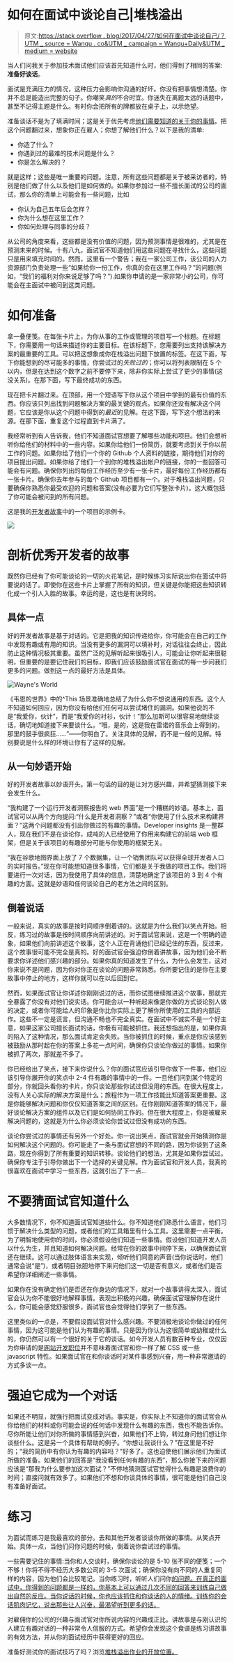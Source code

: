 # 如何在面试中谈论自己|堆栈溢出

> 原文:[https://stack overflow . blog/2017/04/27/如何在面试中谈论自己/？UTM _ source = Wanqu . co&UTM _ campaign = Wanqu+Daily&UTM _ medium = website](https://stackoverflow.blog/2017/04/27/how-to-talk-about-yourself-in-an-interview/?utm_source=wanqu.co&utm_campaign=Wanqu+Daily&utm_medium=website)

当人们问我关于参加技术面试他们应该首先知道什么时，他们得到了相同的答案:**准备好谈话**。

面试是充满压力的情况，这种压力会影响你沟通的好坏。你没有把事情想清楚。你并不总是能造出完整的句子。你嘲笑*真的*不合时宜。你迷失在离题太远的话题中，甚至不记得主题是什么。有时你会把所有的牌都放在桌子上，以示绝望。

准备谈话不是为了填满时间；这是关于优先考虑[他们需要知道的关于你的事情](https://www.fastcompany.com/40404120/three-habits-of-the-best-job-candidates-ive-ever-interviewed)。把这个问题翻过来，想象你正在雇人；你想了解他们什么？以下是我的清单:

*   你造了什么？
*   你遇到过的最难的技术问题是什么？
*   你是怎么解决的？

就是这样；这些是唯一重要的问题。注意，所有这些问题都是关于被采访者的，特别是他们做了什么以及他们是如何做的。如果你参加过一些不擅长面试的公司的面试，那么你的清单上可能会有一些问题，比如

*   你认为自己五年后会怎样？
*   你为什么想在这里工作？
*   你如何处理与同事的分歧？

从公司的角度来看，这些都是没有价值的问题，因为预测事情是很难的，尤其是在预测未来的时候。十有八九，面试官不知道他们用这些问题在寻找什么，这些问题只是用来填充时间的。然而，这里有一个警告；我在一家公司工作，该公司的人力资源部门负责处理一些“如果给你一份工作，你真的会在这里工作吗？”的问题(例如，“我们的福利对你来说足够了吗？”).如果你申请的是一家非常小的公司，你可能会在主面试中被问到这类问题。

# **如何准备**

拿一叠便笺。在每张卡片上，为你从事的工作或管理的项目写一个标题。在标题下，你需要用一句话来描述你的主要目标。在该标题下，您需要列出支持该解决方案的最重要的工具。可以把这想象成你在栈溢出问题下放置的标签。在这下面，写下你能想到的尽可能多的事情，你尝试过的*失败过的*；你可以将列表限制在 5 个以内，但是在达到这个数字之前不要停下来，除非你实际上尝试了更少的事情(这没关系)。在那下面，写下最终成功的东西。

现在把卡片翻过来。在顶部，用一个短语写下你从这个项目中学到的最有价值的东西。你应该只列出找到问题解决方案的最关键的观点。如果你还没有解决这个问题，它应该是你从这个问题中得到的*最近*的见解。在这下面，写下这个想法的来源。在那下面，重复这个过程直到卡片满了。

我经常听到有人告诉我，他们不知道面试官想要了解哪些功能和项目。他们会想听听你给他们的材料中的一些内容。如果你给他们一份简历，就要考虑到关于你以前工作的问题。如果你给了他们一个你的 Github 个人资料的链接，期待他们对你的项目提出问题。如果你给了他们一个到你的堆栈溢出帐户的链接，你的一些回答可能会有问题。确保你列出的每份工作经历至少有一张卡片，最好每份工作经历都有一张卡片。确保你去年参与的每个 Github 项目都有一个。对于堆栈溢出问题，只要确保你熟悉你最受欢迎的问题和答案(没有必要为它们写整张卡片)。这大概包括了你可能会被问到的所有问题。

这是我的[开发者故事](https://stackoverflow.blog/2016/10/11/bye-bye-bullets-the-stack-overflow-developer-story-is-the-new-technical-resume/)中的一个项目的示例卡。

![](../Images/3284937d0d8a0c1734263e7f6950a2d6.png)

# **剖析优秀开发者的故事**

既然你已经有了你可能谈论的一切的火花笔记，是时候练习实际说出你在面试中将要说的话了。即使你在这些卡片上掌握了所有的知识，但关键是你能把这些知识转化成一个引人入胜的故事。幸运的是，这也是有诀窍的。

## **具体一点**

好的开发者故事是基于对话的。它是把我的知识传递给你，你可能会在自己的工作中发现有趣或有用的知识。当没有更多的漏洞可以填补时，对话往往会终止，因此防止这种情况极其重要。虽然广泛的见解听起来很吸引人，可能会让你听起来很聪明，但重要的是要记住我们的目标，即我们应该鼓励面试官在面试的每一步问我们更多的问题。做到这一点的最好方法是具体。

![Wayne's World ](../Images/a4e1d2ee89e6ee47ce169a22d6d71f2e.png)

《韦恩的世界》中的^This 场景准确地总结了为什么你不想说通用的东西。这个人不知道如何回应，因为你没有给他们任何可以尝试堵住的漏洞。如果他说的不是“我爱你，伙计”，而是“我爱你的衬衫，伙计！”那么加斯可以很容易地继续谈话，确切地知道接下来要谈什么。“哦，是的，这是我在雷诺的音乐会上得到的，那里的鼓手很疯狂……”——你明白了。关注具体的见解，而不是一般的见解。特别要说是什么样的环境让你有了这样的见解。

## **从一句妙语开始**

好的开发者故事以妙语开头。第一句话的目的是让对方感兴趣，并希望猜测接下来会发生什么。

“我构建了一个运行开发者洞察报告的 web 界面”是一个糟糕的妙语。基本上，面试官可以从两个方向提问:“什么是开发者洞察？”或者“你使用了什么技术来构建界面？”这两个问题都没有引出你做过的有趣的事情。Developer insights 是一整群人，现在我们不是在谈论你，成吨的人已经使用了你用来构建它的前端 web 框架，但是关于该项目的有趣部分可能与你使用的框架无关。

“我在谷歌地图界面上放了 7 个数据集，让一个销售团队可以获得全球开发者人口的实时报告。”现在你可能想知道很多事情，它们都是关于我做的项目工作。我们将要进行一次对话，因为我使用了具体的信息，清楚地确定了该项目的 3 到 4 个有趣的方面。这就是妙语和任何谈论自己的老方法之间的区别。

## **倒着说话**

一般来说，真实的故事是按时间顺序倒着讲的。这就是为什么我们以笑点开始。相反，练习过的故事是按时间顺序向前讲述的。对于面试官来说，这是一个明确的迹象，如果他们向前讲述这个故事，这个人正在背诵他们已经记住的东西，反过来，这个故事很可能不完全是真的。好的面试官会强迫你倒着讲故事，因为他们会不断要求你详述他们感兴趣的部分。如果你真的知道发生了什么，为什么会发生，这对你来说不是问题，因为你对你正在谈论的问题非常熟悉。你所要记住的是你在主要故事中停止的地方，这样你就可以在以后回到它。

然而，如果面试官让你详述你刚刚说过的话，而你试图继续推进这个故事，那就完全暴露了你没有对他们说实话。你可能会以一种听起来像是你做的方式谈论别人做的决定，或者你可能给人的印象是你比你实际上更了解你所使用的工具的内部运作。这些不一定是谎言，但沟通不畅也不完全真实。在面试中不诚实不是一个好主意，如果这家公司擅长面试的话，你极有可能被抓住。我还想指出的是，如果你真的陷入了这种情况，那么面试肯定会失败。当你被抓住的时候，重点是你应该感到被鼓励从那时起在你的答案上多花一点时间，确保你只谈论你做过的事情。如果你被抓了两次，那就差不多了。

你已经给出了笑点，接下来你说什么？你的面试官应该引导你做下一件事，他们应该引导你展开你的笑点中 2-4 件有趣的事情中的一件。一旦他们问到某个特定的部分，你就回头看你的卡片，你只谈论那些你试过但没用的东西。在很大程度上，没有人关心实际的解决方案是什么；旅程作为一项工作技能比知道答案更重要。这是你能够解决问题和你仅仅知道答案之间的区别。在你刚刚知道答案的情况下，最好谈论解决方案的组件以及它们是如何协同工作的。但在很大程度上，你是被雇来解决问题的，这就是为什么你必须谈论你尝试过但没有成功的东西。

谈论你尝试过的事情还有另外一个好处。你一说出笑点，面试官就会开始猜测你是如何解决这个问题的。你可能走了一条与面试官想的不同的路，因为你谈到了这条路，现在你得到了所有重要的知识转移。谈论他们的想法，尤其是如果你尝试过。确保你专注于引导你做出下一个选择的关键见解。作为面试官和开发人员，我真的很喜欢在面试中学习一些东西，这就引出了下一点…

# **不要猜面试官知道什么**

大多数情况下，你不知道面试官知道些什么。你不知道他们熟悉什么语言，他们习惯于解决什么类型的问题，或者他们的工具箱里有什么工具。这里需要一点平衡。为了明智地使用你的时间，你必须假设他们知道一些事情。假设他们知道开发人员以什么为生，并且知道如何解决问题。经常在你的故事中间停下来，以确保面试官还在继续。这可以通过肢体语言来实现，倾听他们同意的声音(当你说话时，他们通常会说“是”)，或者明目张胆地停下来问他们这一切是否有意义，或者他们是否希望你详细阐述一些事情。

如果你在没有确定他们是否还在你身边的情况下，就对一个故事讲得太深入，面试官会认为你不能很好地解释事情。表现出积极的兴趣，确保面试官理解你在说什么，你可能会感觉舒服很多，面试官也会觉得他们学到了一些东西。

这里类似的一点是，不要假设面试官对什么感兴趣。不要消极地谈论你做过的任何事情，因为这可能是他们认为有趣的事情。只是因为你认为这很简单或幼稚或什么的，你仍然可以有一个很好的关于它的谈话。如今开发人员有数百种专业，仅仅因为你申请的是[网站开发职位](https://stackoverflow.com/jobs/front-end-developer-jobs?utm_source=so-owned&utm_medium=blog&utm_campaign=dev-c4al&utm_content=c4al-link)并不意味着面试官和你一样了解 CSS 或一些 javascript 特性。如果面试官在和你谈话时对某件事感到兴奋，用一种非常邀请的方式多谈一点。

# **强迫它成为一个对话**

如果还不明显，就强行把面试变成对话。事实是，你实际上不知道你的面试官会从你给他们的材料或你可能会说的任何话中发现什么有趣的东西，我也不能告诉你。尽你所能让他们对你所做的事情感到兴奋，如果他们不上钩，转过身问他们想让你谈些什么。这是另一个具体有帮助的例子。“你想让我谈什么？”在这里是不好的；"我的简历中有你认为有趣的内容吗？"好多了。这也迫使他们展示他们为面试所做的准备。如果他们的回答是“我没看到任何有趣的东西”，那么你接下来的问题应该是“那我为什么要参加这次面试？”不停地猜测面试官觉得什么有趣是浪费你的时间；直接问就有效多了。如果他们不想和你谈具体的事情，很可能是他们自己没有准备好面试。

# **练习**

为面试而练习是我最喜欢的部分。去和其他开发者谈谈你所做的事情。从笑点开始。具体一点，当他们问你问题的时候，倒着说你尝试过的事情。

一些需要记住的事情:当你和人交谈时，确保你谈论的是 5-10 张不同的便笺；一个不够！你将不得不经历大多数公司的 3-5 次面试；确保你没有向不同的人重复同样的内容，因为他们会比较笔记。当你练习时，听听人们问你[的问题。在真正的面试中，你得到的问题都是一样的，你基本上可以通过几次不同的回答来训练自己做出自然的反应。当你说话的时候，你也应该抓住和你谈话的人的情绪。训练你的会话肌肉记忆，说出那些让人兴奋，最渴望听到更多的话。](https://www.themuse.com/advice/how-to-prep-for-your-technical-interview-advice-from-a-hiring-manager)

对雇佣你的公司的兴趣与面试官对你所说内容的兴趣成正比。讲故事是与刚认识的人建立有趣对话的一种非常令人信服的方式。希望你会发现这个食谱是练习讲故事的有效方法，并从你的面试经历中获得更好的回应。

准备好测试你的面试技巧了吗？浏览[堆栈溢出作业的开放位置。](http://stackoverflow.com/jobs?utm_source=so-owned&utm_medium=blog&utm_campaign=dev-c4al&utm_content=c4al-link)